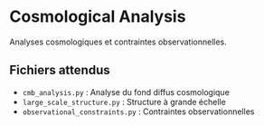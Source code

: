 # Cosmological Analysis

Analyses cosmologiques et contraintes observationnelles.

## Fichiers attendus

- `cmb_analysis.py` : Analyse du fond diffus cosmologique
- `large_scale_structure.py` : Structure à grande échelle
- `observational_constraints.py` : Contraintes observationnelles
